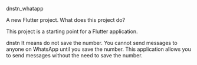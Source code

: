 dnstn_whatapp

A new Flutter project.
What does this project do?

This project is a starting point for a Flutter application.

dnstn It means do not save the number. You cannot send messages to anyone on WhatsApp until you save the number. This application allows you to send messages without the need to save the number.
